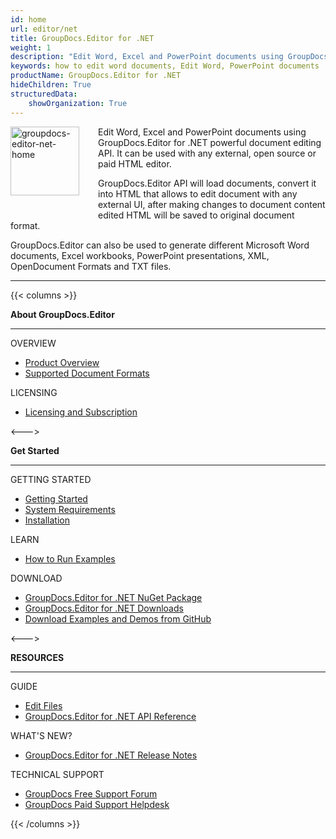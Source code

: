 ```yaml
---
id: home
url: editor/net
title: GroupDocs.Editor for .NET
weight: 1
description: "Edit Word, Excel and PowerPoint documents using GroupDocs.Editor for .NET powerful document editing API and C# language."
keywords: how to edit word documents, Edit Word, PowerPoint documents
productName: GroupDocs.Editor for .NET
hideChildren: True
structuredData:
    showOrganization: True
---
```

<img src="/editor/net/images/home.png" width="110" height="110" alt="groupdocs-editor-net-home" align="left" style="margin: 0 30px 30px 0"/>

Edit Word, Excel and PowerPoint documents using GroupDocs.Editor for .NET powerful document editing API. It can be used with any external, open source or paid HTML editor.

GroupDocs.Editor API will load documents, convert it into HTML that allows to edit document with any external UI, after making changes to document content edited HTML will be saved to original document format.

GroupDocs.Editor can also be used to generate different Microsoft Word documents, Excel workbooks, PowerPoint presentations, XML, OpenDocument Formats and TXT files.

------
{{< columns >}}
<p><b>About GroupDocs.Editor</b></p>
<hr><p>OVERVIEW</p></hr>
<ul>
	<li><a href='{{< ref "product-overview" >}}'>Product Overview</a></li>
	<li><a href='{{< ref "editor/net/getting-started/supported-document-formats.md" >}}'>Supported Document Formats</a></li>
</ul>
<p>LICENSING</p>
<ul>
	<li><a href='{{< ref "editor/net/getting-started/licensing-and-subscription.md" >}}'>Licensing and Subscription</a></li>
</ul>
<--->
<p><b>Get Started</b></p>
<hr><p>GETTING STARTED</p></hr>
<ul>
	<li><a href='{{< ref "editor/net/getting-started" >}}'>Getting Started</a></li>
	<li><a href='{{< ref "editor/net/getting-started/system-requirements.md" >}}'>System Requirements</a></li>
	<li><a href='{{< ref "editor/net/getting-started/installation.md" >}}'>Installation</a></li>
</ul>
<p>LEARN</p>
<ul>
	<li><a href='{{< ref "editor/net/getting-started/how-to-run-examples.md" >}}'>How to Run Examples</a></li>
</ul>
<p>DOWNLOAD</p>
<ul>
	<li><a href="https://www.nuget.org/packages/GroupDocs.Editor/">GroupDocs.Editor for .NET NuGet Package</a></li>
	</li><li><a href="https://downloads.groupdocs.com/editor/net">GroupDocs.Editor for .NET Downloads</a></li>
	<li><a href="https://github.com/groupdocs-editor/GroupDocs.Editor-for-.NET">Download Examples and Demos from GitHub</a></li>
</ul>
<--->
<p><b>RESOURCES</b></p>
<hr><p>GUIDE</p></hr>
<ul>
	<li><a href='{{< ref "editor/net/developer-guide/edit-document.md" >}}'>Edit Files</a></li>
	<li><a href="https://reference.groupdocs.com/editor/net">GroupDocs.Editor for .NET API Reference</a></li>
</ul>
<p>WHAT'S NEW?</p>
<ul>
	<li><a href='https://releases.groupdocs.com/editor/net/release-notes/'>GroupDocs.Editor for .NET Release Notes</a></li>
</ul>
<p>TECHNICAL SUPPORT</p>
<ul>
	<li><a href="https://forum.groupdocs.com/">GroupDocs Free Support Forum</a></li>
	<li><a href="https://helpdesk.groupdocs.com/">GroupDocs Paid Support Helpdesk</a></li>
</ul>
{{< /columns >}}
